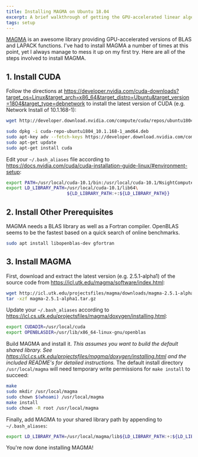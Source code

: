 ```yaml
---
title: Installing MAGMA on Ubuntu 18.04
excerpt: A brief walkthrough of getting the GPU-accelerated linear algebra library MAGMA set up.
tags: setup
---
```


[MAGMA](https://icl.utk.edu/magma/software/index.html) is an awesome library providing GPU-accelerated versions of BLAS and LAPACK functions.
I've had to install MAGMA a number of times at this point, yet I always manage to mess it up on my first try.
Here are all of the steps involved to install MAGMA.

## 1. Install CUDA

Follow the directions at <https://developer.nvidia.com/cuda-downloads?target_os=Linux&target_arch=x86_64&target_distro=Ubuntu&target_version=1804&target_type=debnetwork> to install the latest version of CUDA (e.g. Network Install of 10.1.168-1):

```bash
wget http://developer.download.nvidia.com/compute/cuda/repos/ubuntu1804/x86_64/cuda-repo-ubuntu1804_10.1.168-1_amd64.deb

sudo dpkg -i cuda-repo-ubuntu1804_10.1.168-1_amd64.deb
sudo apt-key adv --fetch-keys https://developer.download.nvidia.com/compute/cuda/repos/ubuntu1804/x86_64/7fa2af80.pub
sudo apt-get update
sudo apt-get install cuda
```

Edit your `~/.bash_aliases` file according to <https://docs.nvidia.com/cuda/cuda-installation-guide-linux/#environment-setup>:

```bash
export PATH=/usr/local/cuda-10.1/bin:/usr/local/cuda-10.1/NsightCompute-2019.1${PATH:+:${PATH}}
export LD_LIBRARY_PATH=/usr/local/cuda-10.1/lib64\
                       ${LD_LIBRARY_PATH:+:${LD_LIBRARY_PATH}}
```

## 2. Install Other Prerequisites

MAGMA needs a BLAS library as well as a Fortran compiler.
OpenBLAS seems to be the fastest based on a quick search of online benchmarks.

```bash
sudo apt install libopenblas-dev gfortran
```

## 3. Install MAGMA

First, download and extract the latest version (e.g. 2.5.1-alpha1) of the source code from <https://icl.utk.edu/magma/software/index.html>:

```bash
wget http://icl.utk.edu/projectsfiles/magma/downloads/magma-2.5.1-alpha1.tar.gz
tar -xzf magma-2.5.1-alpha1.tar.gz
```

Update your `~/.bash_aliases` according to <https://icl.cs.utk.edu/projectsfiles/magma/doxygen/installing.html>:

```bash
export CUDADIR=/usr/local/cuda
export OPENBLASDIR=/usr/lib/x86_64-linux-gnu/openblas
```

Build MAGMA and install it.
*This assumes you want to build the default shared library. See <https://icl.cs.utk.edu/projectsfiles/magma/doxygen/installing.html> and the included README's for detailed instructions.*
The default install directory `/usr/local/magma` will need temporary write permissions for `make install` to succeed:

```bash
make
sudo mkdir /usr/local/magma
sudo chown $(whoami) /usr/local/magma
make install
sudo chown -R root /usr/local/magma
```

Finally, add MAGMA to your shared library path by appending to `~/.bash_aliases`:

```bash
export LD_LIBRARY_PATH=/usr/local/magma/lib${LD_LIBRARY_PATH:+:${LD_LIBRARY_PATH}}
```

You're now done installing MAGMA!
